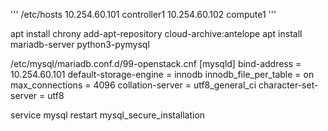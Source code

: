 '''
/etc/hosts
10.254.60.101 controller1
10.254.60.102 compute1
'''


apt install chrony
add-apt-repository cloud-archive:antelope
apt install mariadb-server python3-pymysql

/etc/mysql/mariadb.conf.d/99-openstack.cnf
[mysqld]
bind-address = 10.254.60.101
default-storage-engine = innodb
innodb_file_per_table = on
max_connections = 4096
collation-server = utf8_general_ci
character-set-server = utf8

service mysql restart
mysql_secure_installation


